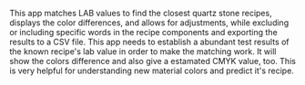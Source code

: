 This app matches LAB values to find the closest quartz stone recipes, displays the color differences, 
and allows for adjustments, while excluding or including specific words in the recipe components and exporting the results to a CSV file.
This app needs to establish a abundant test results of the known recipe's lab value in order to make the matching work.
It will show the colors difference and also give a estamated CMYK value, too.
This is very helpful for understanding new material colors and predict it's recipe.
